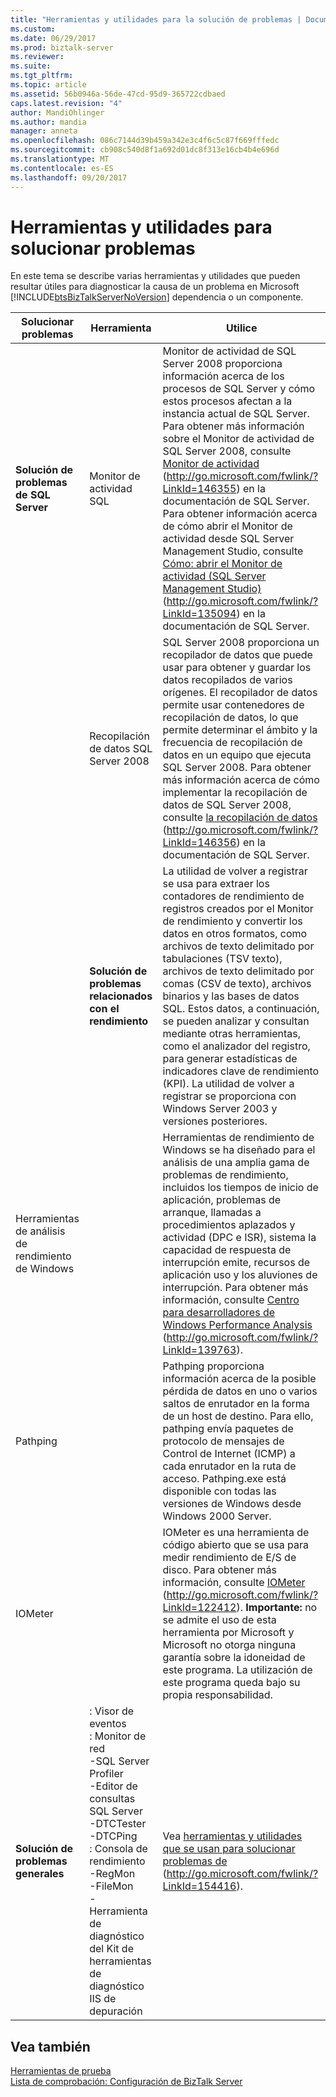 ```yaml
---
title: "Herramientas y utilidades para la solución de problemas | Documentos de Microsoft"
ms.custom: 
ms.date: 06/29/2017
ms.prod: biztalk-server
ms.reviewer: 
ms.suite: 
ms.tgt_pltfrm: 
ms.topic: article
ms.assetid: 56b0946a-56de-47cd-95d9-365722cdbaed
caps.latest.revision: "4"
author: MandiOhlinger
ms.author: mandia
manager: anneta
ms.openlocfilehash: 086c7144d39b459a342e3c4f6c5c87f669fffedc
ms.sourcegitcommit: cb908c540d8f1a692d01dc8f313e16cb4b4e696d
ms.translationtype: MT
ms.contentlocale: es-ES
ms.lasthandoff: 09/20/2017
---
```

# <a name="tools-and-utilities-for-troubleshooting"></a>Herramientas y utilidades para solucionar problemas
En este tema se describe varias herramientas y utilidades que pueden resultar útiles para diagnosticar la causa de un problema en Microsoft [!INCLUDE[btsBizTalkServerNoVersion](../includes/btsbiztalkservernoversion-md.md)] dependencia o un componente.  
  
|Solucionar problemas|Herramienta|Utilice|  
|---------------------|----------|---------|  
|**Solución de problemas de SQL Server**|Monitor de actividad SQL|Monitor de actividad de SQL Server 2008 proporciona información acerca de los procesos de SQL Server y cómo estos procesos afectan a la instancia actual de SQL Server. Para obtener más información sobre el Monitor de actividad de SQL Server 2008, consulte [Monitor de actividad](http://go.microsoft.com/fwlink/?LinkId=146355) (http://go.microsoft.com/fwlink/?LinkId=146355) en la documentación de SQL Server. Para obtener información acerca de cómo abrir el Monitor de actividad desde SQL Server Management Studio, consulte [Cómo: abrir el Monitor de actividad (SQL Server Management Studio)](http://go.microsoft.com/fwlink/?LinkId=135094) (http://go.microsoft.com/fwlink/?LinkId=135094) en la documentación de SQL Server.|  
||Recopilación de datos SQL Server 2008|SQL Server 2008 proporciona un recopilador de datos que puede usar para obtener y guardar los datos recopilados de varios orígenes. El recopilador de datos permite usar contenedores de recopilación de datos, lo que permite determinar el ámbito y la frecuencia de recopilación de datos en un equipo que ejecuta SQL Server 2008. Para obtener más información acerca de cómo implementar la recopilación de datos de SQL Server 2008, consulte [la recopilación de datos](http://go.microsoft.com/fwlink/?LinkId=146356) (http://go.microsoft.com/fwlink/?LinkId=146356) en la documentación de SQL Server.|  
||**Solución de problemas relacionados con el rendimiento**|La utilidad de volver a registrar se usa para extraer los contadores de rendimiento de registros creados por el Monitor de rendimiento y convertir los datos en otros formatos, como archivos de texto delimitado por tabulaciones (TSV texto), archivos de texto delimitado por comas (CSV de texto), archivos binarios y las bases de datos SQL. Estos datos, a continuación, se pueden analizar y consultan mediante otras herramientas, como el analizador del registro, para generar estadísticas de indicadores clave de rendimiento (KPI). La utilidad de volver a registrar se proporciona con Windows Server 2003 y versiones posteriores.|  
|Herramientas de análisis de rendimiento de Windows||Herramientas de rendimiento de Windows se ha diseñado para el análisis de una amplia gama de problemas de rendimiento, incluidos los tiempos de inicio de aplicación, problemas de arranque, llamadas a procedimientos aplazados y actividad (DPC e ISR), sistema la capacidad de respuesta de interrupción emite, recursos de aplicación uso y los aluviones de interrupción. Para obtener más información, consulte [Centro para desarrolladores de Windows Performance Analysis](http://go.microsoft.com/fwlink/?LinkId=139763) (http://go.microsoft.com/fwlink/?LinkId=139763).|  
|Pathping||Pathping proporciona información acerca de la posible pérdida de datos en uno o varios saltos de enrutador en la forma de un host de destino. Para ello, pathping envía paquetes de protocolo de mensajes de Control de Internet (ICMP) a cada enrutador en la ruta de acceso. Pathping.exe está disponible con todas las versiones de Windows desde Windows 2000 Server.|  
|IOMeter||IOMeter es una herramienta de código abierto que se usa para medir rendimiento de E/S de disco. Para obtener más información, consulte [IOMeter](http://go.microsoft.com/fwlink/?LinkId=122412) (http://go.microsoft.com/fwlink/?LinkId=122412). **Importante:** no se admite el uso de esta herramienta por Microsoft y Microsoft no otorga ninguna garantía sobre la idoneidad de este programa. La utilización de este programa queda bajo su propia responsabilidad.|  
|**Solución de problemas generales**|: Visor de eventos<br />: Monitor de red<br />-SQL Server Profiler<br />-Editor de consultas SQL Server<br />-DTCTester<br />-DTCPing<br />: Consola de rendimiento<br />-RegMon<br />-FileMon<br />-Herramienta de diagnóstico del Kit de herramientas de diagnóstico IIS de depuración|Vea [herramientas y utilidades que se usan para solucionar problemas de](http://go.microsoft.com/fwlink/?LinkId=154416) (http://go.microsoft.com/fwlink/?LinkId=154416).|  
  
## <a name="see-also"></a>Vea también  
 [Herramientas de prueba](../technical-guides/tools-for-testing.md)   
 [Lista de comprobación: Configuración de BizTalk Server](~/technical-guides/checklist-configuring-biztalk-server.md)